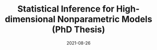 ---
title: "Statistical Inference for High-dimensional Nonparametric Models (PhD Thesis)"
collection: publications
category: thesis
permalink: /publication/2021-08JieThesis
date: 2021-08-26
venue: 'Kent Academic Repository'
paperurl: '/files/papers/li2021phdfinal.pdf'
link: 'https://kar.kent.ac.uk/id/eprint/89925'
citation: '<b>Jie Li</b> (2021). Statistical Inference for High-dimensional Nonparametric Models. <i>Kent Academic Repository</i>. DOI:10.22024/UniKent/01.02.89925.'
---